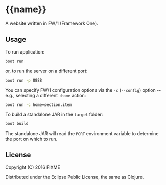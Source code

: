 # {{name}}

A website written in FW/1 (Framework One).

## Usage

To run application:

```bash
boot run
```

or, to run the server on a different port:

```bash
boot run -p 8888
```

You can specify FW/1 configuration options via the `-c` (`--config`) option -- e.g., selecting a different `:home` action:

```bash
boot run -c home=section.item
```

To build a standalone JAR in the `target` folder:

```bash
boot build
```

The standalone JAR will read the `PORT` environment variable to determine the port on which to run.

## License

Copyright (C) 2016 FIXME

Distributed under the Eclipse Public License, the same as Clojure.
